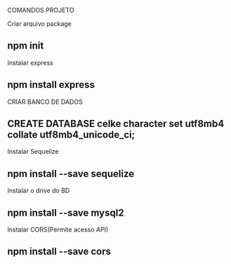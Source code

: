 COMANDOS PROJETO

Criar arquivo package

## npm init

Instalar express

## npm install express

CRIAR BANCO DE DADOS

## CREATE DATABASE celke character set utf8mb4 collate utf8mb4_unicode_ci;

Instalar Sequelize

## npm install --save sequelize

Instalar o drive do BD

## npm install --save mysql2

Instalar CORS(Permite acesso API)

## npm install --save cors
